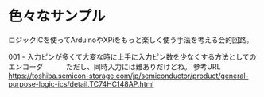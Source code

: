 # 色々なサンプル

ロジックICを使ってArduinoやXPiをもっと楽しく使う手法を考える会的回路。

001 - 入力ピンが多くて大変な時に上手に入力ピン数を少なくする方法としてのエンコーダ
　　　ただし、同時入力には難ありだけどね。
参考URL https://toshiba.semicon-storage.com/jp/semiconductor/product/general-purpose-logic-ics/detail.TC74HC148AP.html



